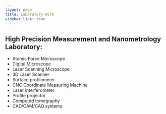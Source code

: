 ```yaml
---
layout: page
title: Laboratory Work
sidebar_link: true
---
```


<div class="content">
  <h2> High Precision Measurement and Nanometrology Laboratory:</h2>
  <ul>
    <li> Atomic Force Microscope</li>
    <li> Digital Microscope</li>
    <li> Laser Scanning Microscope</li>
    <li> 3D Laser Scanner</li>
    <li> Surface profilometer</li>
    <li> CNC Coordinate Measuring Machine</li>
    <li> Laser interferometer</li>
    <li> Profile projector</li>
    <li> Computed tomography</li>
    <li> CAD/CAM/CAQ systems</li>
  </ul>
</div>
